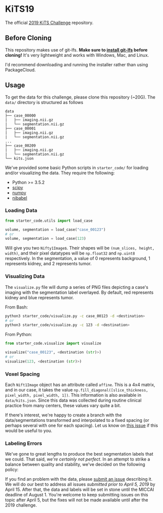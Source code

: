 # KiTS19

The official [2019 KiTS Challenge](kits19.grand-challenge.org) repository.

## Before Cloning
This repository makes use of git-lfs. **Make sure to [install git-lfs](https://git-lfs.github.com/) before cloning!** It's very lightweight and works with Windows, Mac, and Linux. 

I'd recommend downloading and running the installer rather than using PackageCloud. 

## Usage

To get the data for this challenge, please clone this repository (~20G). The `data/` directory is structured as follows

```
data
├── case_00000
|   ├── imaging.nii.gz
|   └── segmentation.nii.gz
├── case_00001
|   ├── imaging.nii.gz
|   └── segmentation.nii.gz
...
├── case_00209
|   ├── imaging.nii.gz
|   └── segmentation.nii.gz
└── kits.json
```

We've provided some basic Python scripts in `starter_code/` for loading and/or visualizing the data. They require the following:

* Python >= 3.5.2
* [scipy](https://www.scipy.org/)
* [numpy](http://www.numpy.org/)
* [nibabel](https://nipy.org/nibabel/)

### Loading Data

```python
from starter_code.utils import load_case

volume, segmentation = load_case("case_00123")
# or
volume, segmentation = load_case(123)
```

Will give you two `Nifty1Image`s. Their shapes will be `(num_slices, height, width)`, and their pixel datatypes will be `np.float32` and `np.uint8` respectively. In the segmentation, a value of 0 represents background, 1 represents kidney, and 2 represents tumor.

### Visualizing Data

The `visualize.py` file will dump a series of PNG files depicting a case's imaging with the segmentation label overlayed. By default, red represents kidney and blue represents tumor.

From Bash:

```bash
python3 starter_code/visualize.py -c case_00123 -d <destination>
# or
python3 starter_code/visualize.py -c 123 -d <destination>
```

From Python:

```python
from starter_code.visualize import visualize

visualize("case_00123", <destination (str)>)
# or
visualize(123, <destination (str)>)
```

### Voxel Spacing

Each `Nift1Image` object has an attribute called `affine`. This is a 4x4 matrix, and in our case, it takes the value `np.fill_diagonal([slice_thickness, pixel_width, pixel_width, 1])`. This information is also available in `data/kits.json`. Since this data was collected during routine clinical practice from many centers, these values vary quite a bit.

If there's interest, we're happy to create a branch with the data/segmentations transformed and interpolated to a fixed spacing (or perhaps several with one for each spacing). Let us know on [this issue](https://github.com/neheller/kits19/issues/1) if this would be useful to you.

### Labeling Errors

We've gone to great lengths to produce the best segmentation labels that we could. That said, *we're certainly not perfect*. In an attempt to strike a balance between quality and stability, we've decided on the following policy: 

If you find an problem with the data, please [submit an issue](https://github.com/neheller/kits19/issues/new) describing it. We will do our best to address all issues *submitted prior to April 5, 2019* by April 15. After that, the data and labels will be set in stone until the MICCAI deadline of August 1. You're welcome to keep submitting issues on this topic after April 5, but the fixes will not be made available until after the 2019 challenge.
